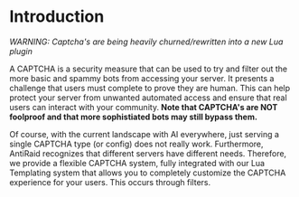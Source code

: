 # Introduction

*WARNING: Captcha's are being heavily churned/rewritten into a new Lua plugin*

A CAPTCHA is a security measure that can be used to try and filter out the more basic and spammy bots from accessing your server. It presents a challenge that users must complete to prove they are human. This can help protect your server from unwanted automated access and ensure that real users can interact with your community. **Note that CAPTCHA's are NOT foolproof and that more sophistiated bots may still bypass them.**

Of course, with the current landscape with AI everywhere, just serving a single CAPTCHA type (or config) does not really work. Furthermore, AntiRaid recognizes that different servers have different needs. Therefore, we provide a flexible CAPTCHA system, fully integrated with our Lua Templating system that allows you to completely customize the CAPTCHA experience for your users. This occurs through filters.
